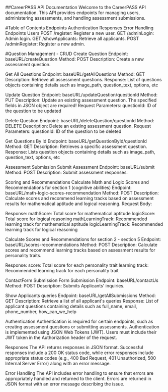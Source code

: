 ##CareerPASS API Documentation
Welcome to the CareerPASS API documentation. This API provides endpoints for managing users, administering assessments, and handling assessment submissions.

#Table of Contents
Endpoints
Authentication
Responses
Error Handling
Endpoints
Users
POST /register: Register a new user.
GET /adminLogin: Admin login.
GET /showApplicants: Retrieve all applicants.
POST /adminRegister: Register a new admin.

#Question Management - CRUD
Create Question
Endpoint: baseURL/createQuestion
Method: POST
Description: Create a new assessment question.


Get All Questions
Endpoint: baseURL/getAllQuestions
Method: GET
Description: Retrieve all assessment questions.
Response: List of questions objects containing details such as image_path, question_text, options, etc

Update Question
Endpoint: baseURL/updateQuestion/questionId
Method: PUT
Description: Update an existing assessment question. The specified fields in JSON object are required!
Request Parameters:
questionId: ID of the question to be updated

Delete Question
Endpoint: baseURL/deleteQuestion/questionId
Method: DELETE
Description: Delete an existing assessment question.
Request Parameters:
questionId: ID of the question to be deleted

Get Questions By Id
Endpoint: baseURL/getQuestionById/questionId
Method: GET
Description: Retrieves a specific assessment question.
Response: Lists question objects containing details such as image_path, question_text, options, etc

Assessment Submission
Submit Assessment
Endpoint: baseURL/submit
Method: POST
Description: Submit assessment responses.

Scoring and Recommendations
Calculate Math and Logic Scores and Recommendations for section 1 (cognitive abilities)
Endpoint: baseURL/math-logic-scores-recommendation
Method: POST
Description: Calculate scores and recommend learning tracks based on assessment results for mathematical aptitude and logical reasoning.
Request Body:

Response:
mathScore: Total score for mathematical aptitude
logicScore: Total score for logical reasoning
mathLearningTrack: Recommended learning track for mathematical aptitude
logicLearningTrack: Recommended learning track for logical reasoning

Calculate Scores and Recommendations for section 2 - section 5
Endpoint: baseURL/scores-recommendations
Method: POST
Description: Calculate scores and recommend learning tracks based on assessment results for personality traits.

Response:
score: Total score for each personality trait
learning track: Recommended learning track for each personality trait


ContactForm Submission
Form Submission
Endpoint: baseURL/contactUs
Method: POST
Description: Submits Applicants' inquiries.

Show Applicants queries
Endpoint: baseURL/getAllSubmissions
Method: GET
Description: Retrieve a list of all applicant's queries
Response:  List of applicant questions containing details such as full_name, email, phone_number, how_can_we_help 

Authentication
Authentication is required for certain endpoints, such as creating assessment questions or submitting assessments. Authentication is implemented using JSON Web Tokens (JWT). Users must include their JWT token in the Authorization header of the request.

Responses
The API returns responses in JSON format. Successful responses include a 200 OK status code, while error responses include appropriate status codes (e.g., 400 Bad Request, 401 Unauthorized, 500 Internal Server Error) along with an error message.

Error Handling
The API includes error handling to ensure that errors are appropriately handled and returned to the client. Errors are returned in JSON format with an error message describing the issue.

